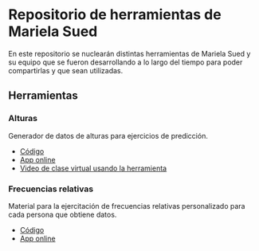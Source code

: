 # Repositorio de herramientas de Mariela Sued

En este repositorio se nuclearán distintas herramientas de Mariela Sued y su equipo que se fueron desarrollando a lo largo del tiempo para poder compartirlas y que sean utilizadas.

## Herramientas

### Alturas

Generador de datos de alturas para ejercicios de predicción.

- [Código](https://github.com/matiaslopez/msued/tree/main/alturas)
- [App online](https://msued.shinyapps.io/alturas/)
- [Video de clase virtual usando la herramienta](hhttps://drive.google.com/file/d/10eLoIfujMsqw8MuuaZv26GDq65q9tww7/view)


### Frecuencias relativas

Material para la ejercitación de frecuencias relativas personalizado para cada persona que obtiene datos.

- [Código](https://github.com/matiaslopez/msued/tree/main/frecuencias_relativas)
- [App online](https://msued.shinyapps.io/frecuencias_relativas/)
